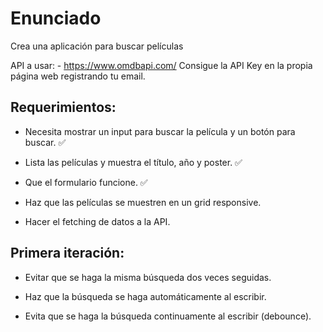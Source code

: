# Enunciado
Crea una aplicación para buscar películas

API a usar: - https://www.omdbapi.com/ Consigue la API Key en la propia página web registrando tu email.

## Requerimientos:

- Necesita mostrar un input para buscar la película y un botón para buscar. ✅

- Lista las películas y muestra el título, año y poster. ✅

- Que el formulario funcione. ✅

- Haz que las películas se muestren en un grid responsive. 

- Hacer el fetching de datos a la API. 

## Primera iteración:

- Evitar que se haga la misma búsqueda dos veces seguidas. 

- Haz que la búsqueda se haga automáticamente al escribir. 

- Evita que se haga la búsqueda continuamente al escribir (debounce). 
